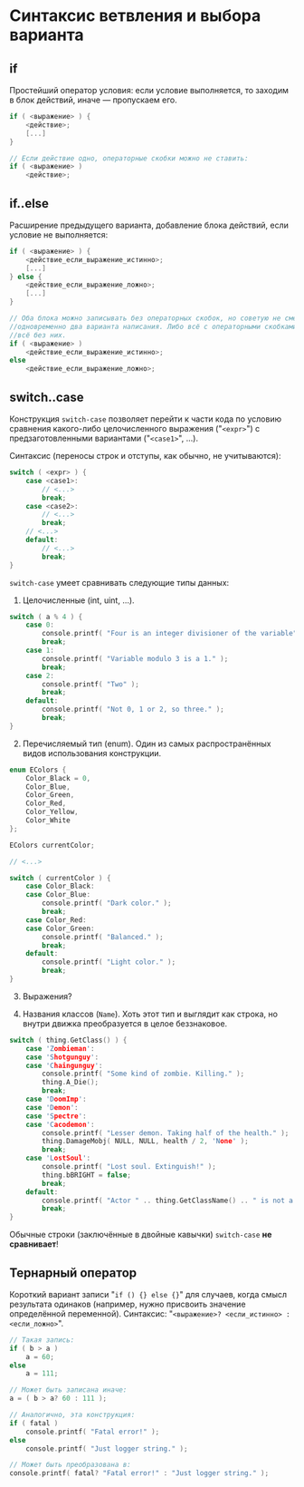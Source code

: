 # Синтаксис ветвления и выбора варианта

## if

Простейший оператор условия: если условие выполняется, то заходим в блок действий, иначе — пропускаем его.

```C
if ( <выражение> ) {
	<действие>;
	[...]
}

// Если действие одно, операторные скобки можно не ставить:
if ( <выражение> )
	<действие>;
```

## if..else

Расширение предыдущего варианта, добавление блока действий, если условие не выполняется:
```C
if ( <выражение> ) {
	<действие_если_выражение_истинно>;
	[...]
} else {
	<действие_если_выражение_ложно>;
	[...]
}

// Оба блока можно записывать без операторных скобок, но советую не смешивать 
//одновременно два варианта написания. Либо всё с операторными скобками, либо 
//всё без них.
if ( <выражение> )
	<действие_если_выражение_истинно>;
else
	<действие_если_выражение_ложно>;

```

## switch..case

Конструкция `switch-case` позволяет перейти к части кода по условию сравнения какого-либо целочисленного выражения ("`<expr>`") с предзаготовленными вариантами ("`<case1>`", ...).

Синтаксис (переносы строк и отступы, как обычно, не учитываются):

```C
switch ( <expr> ) {
    case <case1>:
        // <...>
        break;
    case <case2>:
        // <...>
        break;
    // <...>
    default:
        // <...>
        break;
}
```

`switch-case` умеет сравнивать следующие типы данных:

1. Целочисленные (int, uint, ...). 

```C
switch ( a % 4 ) {
    case 0:
        console.printf( "Four is an integer divisioner of the variable" );
        break;
    case 1:
        console.printf( "Variable modulo 3 is a 1." );
        break;
    case 2:
        console.printf( "Two" );
        break;
    default:
        console.printf( "Not 0, 1 or 2, so three." );
        break;
}
```

2. Перечисляемый тип (enum). Один из самых распространённых видов использования конструкции.

```C
enum EColors {
    Color_Black = 0,
    Color_Blue,
    Color_Green,
    Color_Red,
    Color_Yellow,
    Color_White
};

EColors currentColor;

// <...>

switch ( currentColor ) {
    case Color_Black:
    case Color_Blue:
        console.printf( "Dark color." );
        break;
    case Color_Red:
    case Color_Green:
        console.printf( "Balanced." );
        break;
    default:
        console.printf( "Light color." );
        break;
}
```

3. Выражения?

4. Названия классов (`Name`). Хоть этот тип и выглядит как строка, но внутри движка преобразуется в целое беззнаковое.

```C
switch ( thing.GetClass() ) {
    case 'Zombieman':
    case 'Shotgunguy':
    case 'Chaingunguy':
        console.printf( "Some kind of zombie. Killing." );
        thing.A_Die();
        break;
    case 'DoomImp':
    case 'Demon':
    case 'Spectre':
    case 'Cacodemon':
        console.printf( "Lesser demon. Taking half of the health." );
        thing.DamageMobj( NULL, NULL, health / 2, 'None' );
        break;
    case 'LostSoul':
        console.printf( "Lost soul. Extinguish!" );
        thing.bBRIGHT = false;
        break;
    default:
        console.printf( "Actor " .. thing.GetClassName() .. " is not a zombie, a lost soul or a lesser demon." );
        break;
}
```

Обычные строки (заключённые в двойные кавычки) `switch-case` **не сравнивает**!


## Тернарный оператор

Короткий вариант записи "`if () {} else {}`" для случаев, когда смысл результата одинаков (например, нужно присвоить значение определённой переменной). Синтаксис: "`<выражение>? <если_истинно> : <если_ложно>`".

```C
// Такая запись:
if ( b > a )
	a = 60;
else
	a = 111;

// Может быть записана иначе:
a = ( b > a? 60 : 111 );
```

```C
// Аналогично, эта конструкция:
if ( fatal )
	console.printf( "Fatal error!" );
else
	console.printf( "Just logger string." );

// Может быть преобразована в:
console.printf( fatal? "Fatal error!" : "Just logger string." );
```
